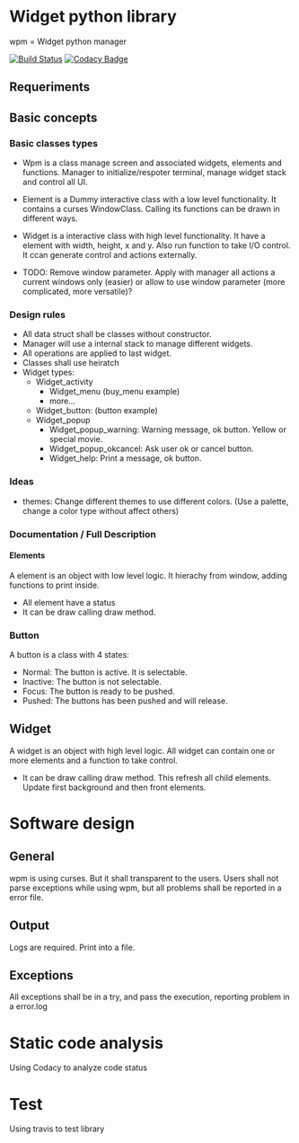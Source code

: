 # Widget python library

wpm = Widget python manager

[![Build Status](https://travis-ci.org/vgonisanz/wpm.svg?branch=master)](https://travis-ci.org/vgonisanz/wpm)
[![Codacy Badge](https://api.codacy.com/project/badge/Grade/1b17a8abfe964a1ea304529d755cffa7)](https://www.codacy.com/app/vgonisanz/wpm?utm_source=github.com&amp;utm_medium=referral&amp;utm_content=vgonisanz/wpm&amp;utm_campaign=Badge_Grade)

## Requeriments

## Basic concepts

### Basic classes types

* Wpm is a class manage screen and associated widgets, elements and functions. Manager to initialize/respoter terminal, manage widget stack and control all UI.
* Element is a Dummy interactive class with a low level functionality. It contains a curses WindowClass. Calling its functions can be drawn in different ways.
* Widget is a interactive class with high level functionality. It have a element with width, height, x and y. Also run function to take I/O control. It ccan generate control and actions externally.

* TODO: Remove window parameter. Apply with manager all actions a current windows only (easier) or allow to use window parameter (more complicated, more versatile)?

### Design rules

* All data struct shall be classes without constructor.
* Manager will use a internal stack to manage different widgets.
* All operations are applied to last widget.
* Classes shall use heiratch
* Widget types:
  * Widget_activity
    * Widget_menu (buy_menu example)
    * more...
  * Widget_button: (button example)
  * Widget_popup
    * Widget_popup_warning: Warning message, ok button. Yellow or special movie.
    * Widget_popup_okcancel: Ask user ok or cancel button.
    * Widget_help: Print a message, ok button.

### Ideas

* themes: Change different themes to use different colors. (Use a palette, change a color type without affect others)

### Documentation /  Full Description

#### Elements

A element is an object with low level logic. It hierachy from window, adding functions to print inside.

* All element have a status
* It can be draw calling draw method.

### Button

A button is a class with 4 states:

* Normal: The button is active. It is selectable.
* Inactive: The button is not selectable.
* Focus: The button is ready to be pushed.
* Pushed: The buttons has been pushed and will release.

## Widget

A widget is an object with high level logic. All widget can contain one or more elements and a function to take control.

* It can be draw calling draw method. This refresh all child elements. Update first background and then front elements.

# Software design

## General

wpm is using curses. But it shall transparent to the users. Users shall not parse exceptions while using wpm, but all problems shall be reported in a error file.

## Output

Logs are required. Print into a file.

## Exceptions

All exceptions shall be in a try, and pass the execution, reporting problem in a error.log

# Static code analysis

Using Codacy to analyze code status

# Test

Using travis to test library
